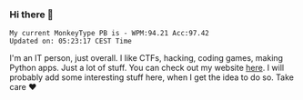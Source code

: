### Hi there 👋
<!-- PB START -->
```
My current MonkeyType PB is - WPM:94.21 Acc:97.42
Updated on: 05:23:17 CEST Time
```
<!-- PB END -->
I'm an IT person, just overall. I like CTFs, hacking, coding games, making Python apps. Just a lot of stuff.
You can check out my website [here](https://skill3472.github.io/).
I will probably add some interesting stuff here, when I get the idea to do so. Take care ❤️
